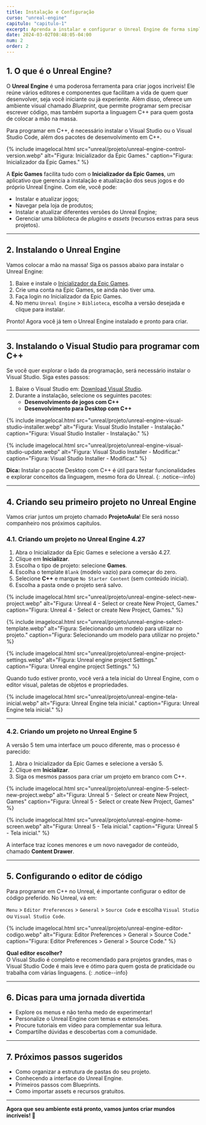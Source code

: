 ```yaml
---
title: Instalação e Configuração
curso: "unreal-engine"
capitulo: "capitulo-1"
excerpt: Aprenda a instalar e configurar o Unreal Engine de forma simples e divertida!
date: 2024-03-02T08:48:05-04:00
num: 2
order: 2
---
```


## 1. O que é o Unreal Engine?

O **Unreal Engine** é uma poderosa ferramenta para criar jogos incríveis! Ele reúne vários editores e componentes que facilitam a vida de quem quer desenvolver, seja você iniciante ou já experiente. Além disso, oferece um ambiente visual chamado *Blueprint*, que permite programar sem precisar escrever código, mas também suporta a linguagem C++ para quem gosta de colocar a mão na massa.

Para programar em C++, é necessário instalar o Visual Studio ou o Visual Studio Code, além dos pacotes de desenvolvimento em C++.

{% include imagelocal.html
    src="unreal/projeto/unreal-engine-control-version.webp"
    alt="Figura: Inicializador da Epic Games."
    caption="Figura: Inicializador da Epic Games."
%}

A **Epic Games** facilita tudo com o **Inicializador da Epic Games**, um aplicativo que gerencia a instalação e atualização dos seus jogos e do próprio Unreal Engine. Com ele, você pode:

- Instalar e atualizar jogos;
- Navegar pela loja de produtos;
- Instalar e atualizar diferentes versões do Unreal Engine;
- Gerenciar uma biblioteca de *plugins* e *assets* (recursos extras para seus projetos).

---

## 2. Instalando o Unreal Engine

Vamos colocar a mão na massa! Siga os passos abaixo para instalar o Unreal Engine:

1. Baixe e instale o [Inicializador da Epic Games](https://www.epicgames.com/store/pt-BR/download).
2. Crie uma conta na Epic Games, se ainda não tiver uma.
3. Faça login no Inicializador da Epic Games.
4. No menu `Unreal Engine` > `Biblioteca`, escolha a versão desejada e clique para instalar.

Pronto! Agora você já tem o Unreal Engine instalado e pronto para criar.

---

## 3. Instalando o Visual Studio para programar com C++

Se você quer explorar o lado da programação, será necessário instalar o Visual Studio. Siga estes passos:

1. Baixe o Visual Studio em: [Download Visual Studio](https://visualstudio.microsoft.com/pt-br/).
2. Durante a instalação, selecione os seguintes pacotes:
   - **Desenvolvimento de jogos com C++**
   - **Desenvolvimento para Desktop com C++**

{% include imagelocal.html
    src="unreal/projeto/unreal-engine-visual-studio-installer.webp"
    alt="Figura: Visual Studio Installer - Instalação."
    caption="Figura: Visual Studio Installer - Instalação."
%}

{% include imagelocal.html
    src="unreal/projeto/unreal-engine-visual-studio-update.webp"
    alt="Figura: Visual Studio Installer - Modificar."
    caption="Figura: Visual Studio Installer - Modificar."
%}

**Dica:** Instalar o pacote Desktop com C++ é útil para testar funcionalidades e explorar conceitos da linguagem, mesmo fora do Unreal.
{: .notice--info}

---

## 4. Criando seu primeiro projeto no Unreal Engine

Vamos criar juntos um projeto chamado **ProjetoAula**! Ele será nosso companheiro nos próximos capítulos.

### 4.1. Criando um projeto no Unreal Engine 4.27

1. Abra o Inicializador da Epic Games e selecione a versão 4.27.
2. Clique em **Inicializar**.
3. Escolha o tipo de projeto: selecione **Games**.
4. Escolha o template `Blank` (modelo vazio) para começar do zero.
5. Selecione **C++** e marque `No Starter Content` (sem conteúdo inicial).
6. Escolha a pasta onde o projeto será salvo.

{% include imagelocal.html
    src="unreal/projeto/unreal-engine-select-new-project.webp"
    alt="Figura: Unreal 4 - Select or create New Project, Games."
    caption="Figura: Unreal 4 - Select or create New Project, Games."
%}

{% include imagelocal.html
    src="unreal/projeto/unreal-engine-select-template.webp"
    alt="Figura: Selecionando um modelo para utilizar no projeto."
    caption="Figura: Selecionando um modelo para utilizar no projeto."
%}

{% include imagelocal.html
    src="unreal/projeto/unreal-engine-project-settings.webp"
    alt="Figura: Unreal engine project Settings."
    caption="Figura: Unreal engine project Settings."
%}

Quando tudo estiver pronto, você verá a tela inicial do Unreal Engine, com o editor visual, paletas de objetos e propriedades.

{% include imagelocal.html
    src="unreal/projeto/unreal-engine-tela-inicial.webp"
    alt="Figura: Unreal Engine tela inicial."
    caption="Figura: Unreal Engine tela inicial."
%}

---

### 4.2. Criando um projeto no Unreal Engine 5

A versão 5 tem uma interface um pouco diferente, mas o processo é parecido:

1. Abra o Inicializador da Epic Games e selecione a versão 5.
2. Clique em **Inicializar**.
3. Siga os mesmos passos para criar um projeto em branco com C++.

{% include imagelocal.html
    src="unreal/projeto/unreal-engine-5-select-new-project.webp"
    alt="Figura: Unreal 5 - Select or create New Project, Games"
    caption="Figura: Unreal 5 - Select or create New Project, Games"
%}

{% include imagelocal.html
    src="unreal/projeto/unreal-engine-home-screen.webp"
    alt="Figura: Unreal 5 - Tela inicial."
    caption="Figura: Unreal 5 - Tela inicial."
%}

A interface traz ícones menores e um novo navegador de conteúdo, chamado **Content Drawer**.

---

## 5. Configurando o editor de código

Para programar em C++ no Unreal, é importante configurar o editor de código preferido. No Unreal, vá em:

`Menu` > `Editor Preferences` > `General` > `Source Code` e escolha `Visual Studio` ou `Visual Studio Code`.

{% include imagelocal.html
    src="unreal/projeto/unreal-engine-editor-codigo.webp"
    alt="Figura: Editor Preferences > General > Source Code."
    caption="Figura: Editor Preferences > General > Source Code."
%}

**Qual editor escolher?**  
O Visual Studio é completo e recomendado para projetos grandes, mas o Visual Studio Code é mais leve e ótimo para quem gosta de praticidade ou trabalha com várias linguagens.
{: .notice--info}

---

## 6. Dicas para uma jornada divertida

- Explore os menus e não tenha medo de experimentar!
- Personalize o Unreal Engine com temas e extensões.
- Procure tutoriais em vídeo para complementar sua leitura.
- Compartilhe dúvidas e descobertas com a comunidade.

---

## 7. Próximos passos sugeridos

- Como organizar a estrutura de pastas do seu projeto.
- Conhecendo a interface do Unreal Engine.
- Primeiros passos com Blueprints.
- Como importar assets e recursos gratuitos.

---

**Agora que seu ambiente está pronto, vamos juntos criar mundos incríveis! 🚀**
